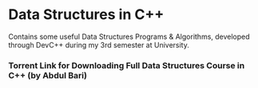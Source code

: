 # Data Structures in C++
Contains some useful Data Structures Programs & Algorithms, developed through DevC++ during my 3rd semester at University.

### Torrent Link for Downloading Full Data Structures Course in C++ (by Abdul Bari)
